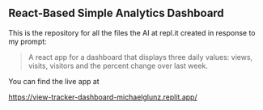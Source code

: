 ## React-Based Simple Analytics Dashboard

This is the repository for all the files the AI at repl.it created in response to my prompt:
> A react app for a dashboard that displays three daily values: views, visits, visitors and the percent change over last week.

You can find the live app at

<https://view-tracker-dashboard-michaelglunz.replit.app/>
